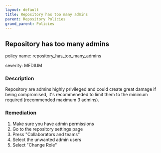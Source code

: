 ```yaml
---
layout: default
title: Repository has too many admins
parent: Repository Policies
grand_parent: Policies
---
```



## Repository has too many admins
policy name: repository_has_too_many_admins

severity: MEDIUM

### Description
Repository are admins highly privileged and could create great damage if being compromised, it's recommeneded to limit them to the minimum required (recommended maximum 3 admins).


### Remediation
1. Make sure you have admin permissions
2. Go to the repository settings page
3. Press "Collaborators and teams"
4. Select the unwanted admin users
5. Select "Change Role"



